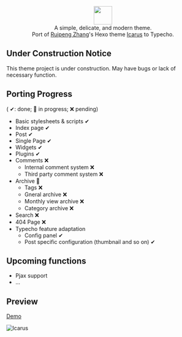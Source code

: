 <p align="center" class="has-mb-6">
<img class="not-gallery-item" height="48" src="http://ppoffice.github.io/hexo-theme-icarus/images/logo.svg">
<br> 
A simple, delicate, and modern theme.
<br>
Port of <a href="https://github.com/ppoffice">Ruipeng Zhang</a>'s Hexo theme <a href="https://github.com/ppoffice/hexo-theme-icarus/">Icarus</a> to Typecho.
</p>

## Under Construction Notice

This theme project is under construction. May have bugs or lack of necessary function.

## Porting Progress
( ✔: done; 🚧 in progress; ❌ pending)
* Basic stylesheets & scripts ✔
* Index page ✔
* Post ✔
* Single Page ✔
* Widgets ✔
* Plugins ✔
* Comments ❌
  * Internal comment system ❌
  * Third party comment system ❌
* Archive 🚧
  * Tags ❌
  * Gneral archive ❌
  * Monthly view archive ❌
  * Category archive ❌
* Search ❌
* 404 Page ❌
* Typecho feature adaptation
  * Config panel ✔
  * Post specific configuration (thumbnail and so on) ✔


## Upcoming functions
* Pjax support
* ...

## Preview
[Demo](https://blog.kenorizon.cn/)

![Icarus](http://ppoffice.github.io/hexo-theme-icarus/gallery/preview.png?1 "Icarus Preview")

